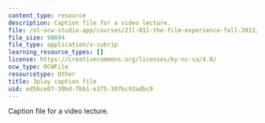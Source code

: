 ```yaml
---
content_type: resource
description: Caption file for a video lecture.
file: /ol-ocw-studio-app/courses/21l-011-the-film-experience-fall-2013/ed56ce0730bd7bb1e375397bc93adbc9_ilM34q8F6rY.srt
file_size: 98694
file_type: application/x-subrip
learning_resource_types: []
license: https://creativecommons.org/licenses/by-nc-sa/4.0/
ocw_type: OCWFile
resourcetype: Other
title: 3play caption file
uid: ed56ce07-30bd-7bb1-e375-397bc93adbc9
---
```

Caption file for a video lecture.